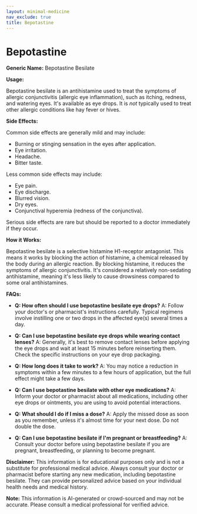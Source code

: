 ```yaml
---
layout: minimal-medicine
nav_exclude: true
title: Bepotastine
---
```


# Bepotastine

**Generic Name:** Bepotastine Besilate

**Usage:**

Bepotastine besilate is an antihistamine used to treat the symptoms of allergic conjunctivitis (allergic eye inflammation), such as itching, redness, and watering eyes.  It's available as eye drops.  It is *not* typically used to treat other allergic conditions like hay fever or hives.


**Side Effects:**

Common side effects are generally mild and may include:

* Burning or stinging sensation in the eyes after application.
* Eye irritation.
* Headache.
* Bitter taste.

Less common side effects may include:

* Eye pain.
* Eye discharge.
* Blurred vision.
* Dry eyes.
* Conjunctival hyperemia (redness of the conjunctiva).


Serious side effects are rare but should be reported to a doctor immediately if they occur.

**How it Works:**

Bepotastine besilate is a selective histamine H1-receptor antagonist. This means it works by blocking the action of histamine, a chemical released by the body during an allergic reaction. By blocking histamine, it reduces the symptoms of allergic conjunctivitis.  It's considered a relatively non-sedating antihistamine, meaning it's less likely to cause drowsiness compared to some oral antihistamines.


**FAQs:**

* **Q: How often should I use bepotastine besilate eye drops?** A:  Follow your doctor's or pharmacist's instructions carefully.  Typical regimens involve instilling one or two drops in the affected eye(s) several times a day.

* **Q: Can I use bepotastine besilate eye drops while wearing contact lenses?** A:  Generally, it's best to remove contact lenses before applying the eye drops and wait at least 15 minutes before reinserting them.  Check the specific instructions on your eye drop packaging.

* **Q: How long does it take to work?** A:  You may notice a reduction in symptoms within a few minutes to a few hours of application, but the full effect might take a few days.

* **Q: Can I use bepotastine besilate with other eye medications?** A:  Inform your doctor or pharmacist about all medications, including other eye drops or ointments, you are using to avoid potential interactions.

* **Q: What should I do if I miss a dose?** A:  Apply the missed dose as soon as you remember, unless it's almost time for your next dose. Do not double the dose.

* **Q: Can I use bepotastine besilate if I'm pregnant or breastfeeding?** A:  Consult your doctor before using bepotastine besilate if you are pregnant, breastfeeding, or planning to become pregnant.


**Disclaimer:** This information is for educational purposes only and is not a substitute for professional medical advice.  Always consult your doctor or pharmacist before starting any new medication, including bepotastine besilate.  They can provide personalized advice based on your individual health needs and medical history.


**Note:** This information is AI-generated or crowd-sourced and may not be accurate. Please consult a medical professional for verified advice.